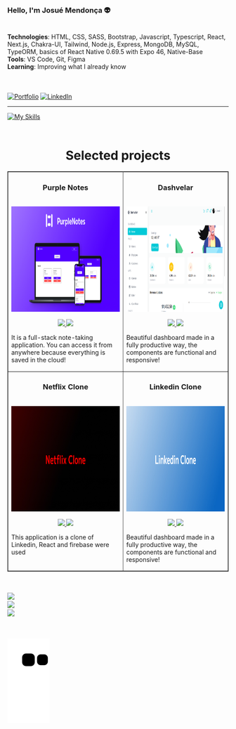 ### Hello, I'm Josué Mendonça 👽

<div style="padding-top: 20px;">
    <div>
        <strong>Technologies</strong>: 
        <span>
            HTML, CSS, SASS, Bootstrap, Javascript, Typescript, React, Next.js, Chakra-UI, Tailwind, Node.js, Express, MongoDB, MySQL, TypeORM, basics of React Native 0.69.5 with Expo 46, Native-Base
        </span>
    </div>
    <div>
        <strong>Tools</strong>: 
        <span>
            VS Code, Git, Figma
        </span>
    </div>
    <div>
        <strong>Learning</strong>: 
        <span>Improving what I already know</span>
    </div>
    <br />
    <div style="padding: 10px 0"></div>
    
[![Portfolio](https://img.shields.io/badge/website-000000?style=for-the-badge&logo=About.me&logoColor=white)](https://josuenm-portfolio.vercel.app)
[![LinkedIn](https://img.shields.io/badge/LinkedIn-0077B5?style=for-the-badge&logo=linkedin&logoColor=white)](https://www.linkedin.com/in/josuenm)
</div>

<hr />

[![My Skills](https://skillicons.dev/icons?i=html,css,sass,bootstrap,tailwind,js,ts,react,nextjs,nodejs,express,mongodb,vscode,figma,git)](https://skillicons.dev)

<div style="padding: 5px 0"></div>

<h1 align="center">Selected projects</h1>
<table border bordercolor="#505050" width="100%">

<tr>
<td wdith="50%" valign="top">

<h3 align="center">Purple Notes</h3>

<br />
<a target="_blank" href="https://purplenotes.vercel.app">
<img src="assets/purplenotes-thumb.jpg" width="100%" height="240px" alt="Purple Notes App"/>
</a>
<br />

<p align="center">
<a href="https://github.com/josuenm/purplenotes-front-end" target="_blank">
<img src="https://img.shields.io/static/v1?label=|&message=REPO&color=23555f&style=plastic&logo=github&logo-color=white"/>
</a>  
<a href="https://purplenotes.vercel.app" target="_blank">
<img src="https://img.shields.io/static/v1?label=|&message=WEBSITE&color=cdf998&style=plastic&logo=wordpress&logo-color=white"/>
</a>
</p>

<p>
It is a full-stack note-taking application. You can access it from anywhere because everything is saved in the cloud!
</p>
</td>

<td wdith="50%" valign="top">

<h3 align="center">Dashvelar</h3>

<br />
<a target="_blank" href="https://josuenm-dashvelar.web.app">
<img src="assets/dashvelar-thumb.png" width="100%" height="240px" alt="Dashvelar App"/>
</a>
<br />

<p align="center">
<a href="https://github.com/josuenm/dashvelar" target="_blank">
<img src="https://img.shields.io/static/v1?label=|&message=REPO&color=23555f&style=plastic&logo=github&logo-color=white"/>
</a>  
<a href="https://josuenm-dashvelar.web.app" target="_blank">
<img src="https://img.shields.io/static/v1?label=|&message=WEBSITE&color=cdf998&style=plastic&logo=wordpress&logo-color=white"/>
</a>
</p>

<p>
Beautiful dashboard made in a fully productive way, the components are functional and responsive!
</p>
</td>
</tr>

<tr>
<td wdith="50%" valign="top">

<h3 align="center">Netflix Clone</h3>

<br />
<a target="_blank" href="https://josuenm.github.io/netflix/">
<img src="assets/netflixclone-thumb.jpg" width="100%" height="240px" alt="Purple Notes App"/>
</a>
<br />

<p align="center">
<a href="https://github.com/josuenm/netflix" target="_blank">
<img src="https://img.shields.io/static/v1?label=|&message=REPO&color=23555f&style=plastic&logo=github&logo-color=white"/>
</a>  
<a href="https://josuenm.github.io/netflix/" target="_blank">
<img src="https://img.shields.io/static/v1?label=|&message=WEBSITE&color=cdf998&style=plastic&logo=wordpress&logo-color=white"/>
</a>
</p>

<p>
This application is a clone of Linkedin, React and firebase were used
</p>
</td>

<td wdith="50%" valign="top">

<h3 align="center">Linkedin Clone</h3>

<br />
<a target="_blank" href="https://linkedin-clone-6deba.web.app">
<img src="assets/linkedinclone-thumb.jpg" width="100%" height="240px" alt="Dashvelar App"/>
</a>
<br />

<p align="center">
<a href="https://github.com/josuenm/linkedin-clone" target="_blank">
<img src="https://img.shields.io/static/v1?label=|&message=REPO&color=23555f&style=plastic&logo=github&logo-color=white"/>
</a>  
<a href="https://linkedin-clone-6deba.web.app" target="_blank">
<img src="https://img.shields.io/static/v1?label=|&message=WEBSITE&color=cdf998&style=plastic&logo=wordpress&logo-color=white"/>
</a>
</p>

<p>
Beautiful dashboard made in a fully productive way, the components are functional and responsive!
</p>
</td>
</tr>

</table>

<div style="padding: 10px 0"></div>

![](https://github-readme-stats.vercel.app/api?username=josuenm&theme=dark&hide_border=true&include_all_commits=false&count_private=false)<br/>
![](https://github-readme-streak-stats.herokuapp.com/?user=josuenm&theme=dark&hide_border=true)<br/>
![](https://github-readme-stats.vercel.app/api/top-langs/?username=josuenm&theme=dark&hide_border=true&include_all_commits=false&count_private=false&layout=compact)

<div style="padding: 10px 0"></div>

![Snake animation](https://github.com/josuenm/josuenm/blob/output/github-contribution-grid-snake.svg)

